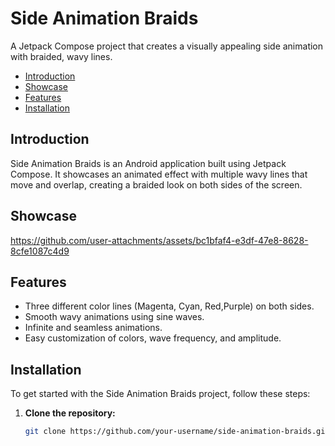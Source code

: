 # Side Animation Braids

A Jetpack Compose project that creates a visually appealing side animation with braided, wavy lines.

- [Introduction](#introduction)
- [Showcase](#showcase)
- [Features](#features)
- [Installation](#installation)

## Introduction

Side Animation Braids is an Android application built using Jetpack Compose. It showcases an animated effect with multiple wavy lines that move and overlap, creating a braided look on both sides of the screen.

## Showcase
https://github.com/user-attachments/assets/bc1bfaf4-e3df-47e8-8628-8cfe1087c4d9


## Features

- Three different color lines (Magenta, Cyan, Red,Purple) on both sides.
- Smooth wavy animations using sine waves.
- Infinite and seamless animations.
- Easy customization of colors, wave frequency, and amplitude.

## Installation

To get started with the Side Animation Braids project, follow these steps:

1. **Clone the repository:**

   ```bash
   git clone https://github.com/your-username/side-animation-braids.git
